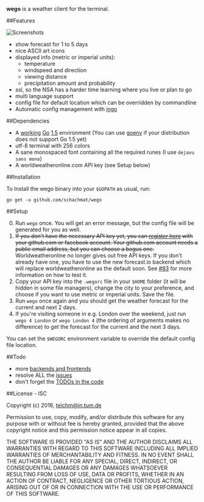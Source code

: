 **wego** is a weather client for the terminal.

##Features

![Screenshots](http://schachmat.github.io/wego/wego.gif)

* show forecast for 1 to 5 days
* nice ASCII art icons
* displayed info (metric or imperial units):
  * temperature
  * windspeed and direction
  * viewing distance
  * precipitation amount and probability
* ssl, so the NSA has a harder time learning where you live or plan to go
* multi language support
* config file for default location which can be overridden by commandline
* Automatic config management with [ingo](https://github.com/schachmat/ingo)

##Dependencies

* A [working](https://golang.org/doc/install#testing) [Go](https://golang.org/)
  [1.5](https://golang.org/doc/go1.5) environment (You can use
  [goenv](https://github.com/pwoolcoc/goenv) if your distribution does not
  support Go 1.5 yet)
* utf-8 terminal with 256 colors
* A sane monospaced font containing all the required runes (I use `dejavu sans
  mono`)
* A worldweatheronline.com API key (see Setup below)

##Installation

To Install the wego binary into your `$GOPATH` as usual, run:
```shell
go get -u github.com/schachmat/wego
```

##Setup

0. Run `wego` once. You will get an error message, but the config file will be
   generated for you as well.
0. ~~If you don't have the necessary API key yet, you can [register
   here](https://developer.worldweatheronline.com/auth/register) with your
   github.com or facebook account. Your github.com account needs a public email
   address, but you can choose a bogus one.~~ Worldweatheronline no longer gives
   out free API keys. If you don't already have one, you have to use the new
   forecast.io backend which will replace worldweatheronline as the default
   soon. See [#83](https://github.com/schachmat/wego/issues/83) for more
   information on how to test it.
0. Copy your API key into the `.wegorc` file in your `$HOME` folder (it will be
   hidden in some file managers), change the city to your preference, and choose
   if you want to use metric or imperial units. Save the file.
0. Run `wego` once again and you should get the weather forecast for the current
   and next 2 days.
0. If you're visiting someone in e.g. London over the weekend, just run `wego 4
   London` or `wego London 4` (the ordering of arguments makes no difference) to
   get the forecast for the current and the next 3 days.

You can set the `$WEGORC` environment variable to override the default config
file location.

##Todo

* more [backends and frontends](https://github.com/schachmat/wego/wiki/How-to-write-a-new-backend-or-frontend)
* resolve ALL the [issues](https://github.com/schachmat/wego/issues)
* don't forget the [TODOs in the code](https://github.com/schachmat/wego/search?q=TODO&type=Code)

##License - ISC

Copyright (c) 2016,  <teichm@in.tum.de>

Permission to use, copy, modify, and/or distribute this software for any purpose
with or without fee is hereby granted, provided that the above copyright notice
and this permission notice appear in all copies.

THE SOFTWARE IS PROVIDED "AS IS" AND THE AUTHOR DISCLAIMS ALL WARRANTIES WITH
REGARD TO THIS SOFTWARE INCLUDING ALL IMPLIED WARRANTIES OF MERCHANTABILITY AND
FITNESS. IN NO EVENT SHALL THE AUTHOR BE LIABLE FOR ANY SPECIAL, DIRECT,
INDIRECT, OR CONSEQUENTIAL DAMAGES OR ANY DAMAGES WHATSOEVER RESULTING FROM LOSS
OF USE, DATA OR PROFITS, WHETHER IN AN ACTION OF CONTRACT, NEGLIGENCE OR OTHER
TORTIOUS ACTION, ARISING OUT OF OR IN CONNECTION WITH THE USE OR PERFORMANCE OF
THIS SOFTWARE.
